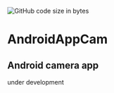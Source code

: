 ![GitHub code size in bytes](https://img.shields.io/github/languages/code-size/wassy310/AndroidCamApp)
# AndroidAppCam
## Android camera app
under development
